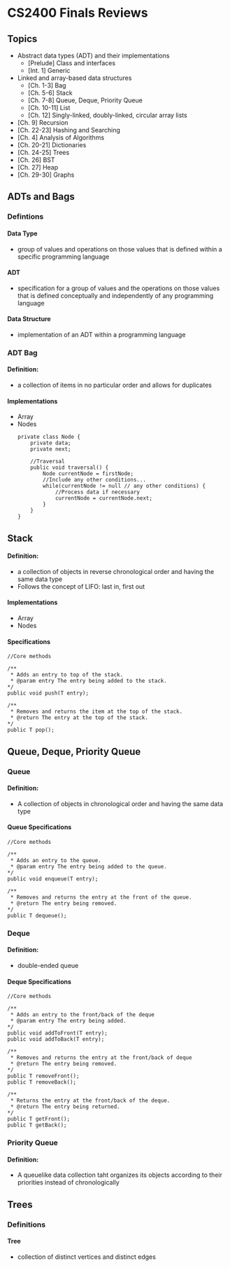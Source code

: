 # CS2400 Finals Reviews

## Topics

- Abstract data types (ADT) and their implementations
	- [Prelude]		Class and interfaces 
	- [Int. 1]		Generic 
- Linked and array-based data structures
	- [Ch. 1-3]		Bag
	- [Ch. 5-6]		Stack
	- [Ch. 7-8]		Queue, Deque, Priority Queue
	- [Ch. 10-11]	List
	- [Ch. 12]		Singly-linked, doubly-linked, circular array lists	
- [Ch. 9]		Recursion
- [Ch. 22-23]	Hashing and Searching
- [Ch. 4]		Analysis of Algorithms
- [Ch. 20-21]	Dictionaries
- [Ch. 24-25]	Trees
- [Ch. 26]		BST
- [Ch. 27]		Heap
- [Ch. 29-30]	Graphs

## ADTs and Bags

### Defintions
#### **Data Type**
- group of values and operations on those values that is defined within a specific programming language
#### **ADT**
- specification for a group of values and the operations on those values that is defined conceptually and independently of any programming language
#### **Data Structure**
- implementation of an ADT within a programming language
### **ADT Bag**
#### Definition:
- a collection of items in no particular order and allows for duplicates

#### Implementations
- Array
- Nodes
	```
	private class Node {
		private data;
		private next;

		//Traversal
		public void traversal() {
			Node currentNode = firstNode;
			//Include any other conditions...
			while(currentNode != null // any other conditions) {
				//Process data if necessary
				currentNode = currentNode.next;
			}
		}
	}
	```

## Stack
#### Definition:
- a collection of objects in reverse chronological order and having the same data type
- Follows the concept of LIFO: last in, first out

#### Implementations
- Array
- Nodes

#### Specifications
```
//Core methods

/**
 * Adds an entry to top of the stack.
 * @param entry The entry being added to the stack.
*/
public void push(T entry);

/**
 * Removes and returns the item at the top of the stack.
 * @return The entry at the top of the stack.
*/
public T pop();
```

## Queue, Deque, Priority Queue
### Queue
#### Definition:
- A collection of objects in chronological order and having the same data type

#### Queue Specifications
```
//Core methods

/**
 * Adds an entry to the queue.
 * @param entry The entry being added to the queue.
*/
public void enqueue(T entry);

/**
 * Removes and returns the entry at the front of the queue.
 * @return The entry being removed.
*/
public T dequeue();
```

### Deque
#### Definition:
- double-ended queue
#### Deque Specifications
```
//Core methods

/**
 * Adds an entry to the front/back of the deque
 * @param entry The entry being added.
*/
public void addToFront(T entry);
public void addToBack(T entry);

/**
 * Removes and returns the entry at the front/back of deque
 * @return The entry being removed.
*/
public T removeFront();
public T removeBack();

/**
 * Returns the entry at the front/back of the deque.
 * @return The entry being returned.
*/
public T getFront();
public T getBack();
```
### Priority Queue
#### Definition:
- A queuelike data collection taht organizes its objects according to their priorities instead of chronologically

## Trees

### Definitions
#### Tree
- collection of distinct vertices and distinct edges